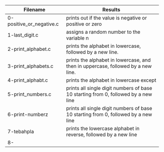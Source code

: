 | Filename | Results | 
|----------|---------|
|0-positive_or_negative.c | prints out if the value is negative or positive or zero |
|1-last_digit.c | assigns a random number to the variable n |
|2-print_alphabet.c |  prints the alphabet in lowercase, followed by a new line. |
|3-print_alphabets.c |  prints the alphabet in lowercase, and then in uppercase, followed by a new line. |
|4-print_alphabt.c | prints the alphabet in lowercase except |
|5-print_numbers.c |  prints all single digit numbers of base 10 starting from 0, followed by a new line |
|6-print-numberz | prints all single digit numbers of base 10 starting from 0, followed by a new line |
|7-tebahpla | prints the lowercase alphabet in reverse, followed by a new line |
|8-
